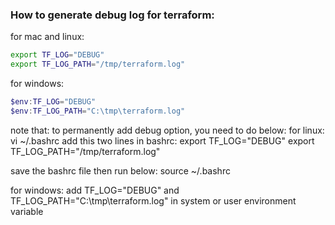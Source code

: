 ### How to generate debug log for terraform:
for mac and linux:
```bash
export TF_LOG="DEBUG"
export TF_LOG_PATH="/tmp/terraform.log"
```
for windows:
```powershell
$env:TF_LOG="DEBUG"
$env:TF_LOG_PATH="C:\tmp\terraform.log"
```


note that: to permanently add debug option, you need to do below:
for linux:
vi ~/.bashrc
add this two lines in bashrc:
export TF_LOG="DEBUG"
export TF_LOG_PATH="/tmp/terraform.log"

save the bashrc file then run below:
source ~/.bashrc

for windows:
add TF_LOG="DEBUG" and TF_LOG_PATH="C:\tmp\terraform.log" in system or user environment variable

